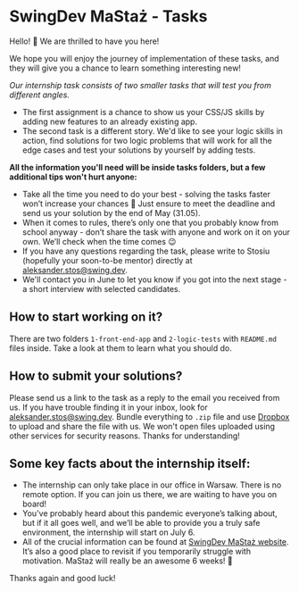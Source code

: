 # SwingDev MaStaż - Tasks

Hello! 👋 We are thrilled to have you here!

We hope you will enjoy the journey of implementation of these tasks, and they will give
you a chance to learn something interesting new!

*Our internship task consists of two smaller tasks that will test you from different angles.*
- The first assignment is a chance to show us your CSS/JS skills by adding new features to an already existing app.
- The second task is a different story. We'd like to see your logic skills in action, find solutions for two logic problems
that will work for all the edge cases and test your solutions by yourself by adding tests.

**All the information you'll need will be inside tasks folders, but a few additional tips won't hurt anyone:**
- Take all the time you need to do your best - solving the tasks faster won’t increase your chances 🙂
Just ensure to meet the deadline and send us your solution by the end of May (31.05).
- When it comes to rules, there’s only one that you probably know from school anyway - don’t
share the task with anyone and work on it on your own. We’ll check when the time comes 😉
- If you have any questions regarding the task, please write to Stosiu
(hopefully your soon-to-be mentor) directly at aleksander.stos@swing.dev.
- We'll contact you in June to let you know if you got into the next stage - a short interview with selected candidates. 

## How to start working on it?
There are two folders `1-front-end-app` and `2-logic-tests` with `README.md` files inside. Take a look at them
to learn what you should do.

## How to submit your solutions?
Please send us a link to the task as a reply to the email you received from us. If you have trouble finding it in your inbox,
look for aleksander.stos@swing.dev. Bundle everything to `.zip` file and use [Dropbox](https://www.dropbox.com/)
to upload and share the file with us. We won't open files uploaded using other services for security reasons.
Thanks for understanding!

## Some key facts about the internship itself:
- The internship can only take place in our office in Warsaw. There is no remote option.
If you can join us there, we are waiting to have you on board! 
- You've probably heard about this pandemic everyone’s talking about, but if it all goes well,
and we’ll be able to provide you a truly safe environment, the internship will start on July 6.
- All of the crucial information can be found at [SwingDev MaStaż website](https://www.swing.dev/mastaz).
It’s also a good place to revisit if you temporarily struggle with motivation. MaStaż will really
be an awesome 6 weeks! 👏

Thanks again and good luck!

